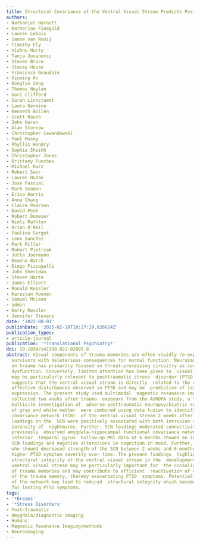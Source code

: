 ```yaml
---
title: Structural Covariance of the Ventral Visual Stream Predicts Posttraumatic Intrusion and Nightmare Symptoms: A Multivariate Data Fusion Analysis
authors:
- Nathaniel Harnett
- Katherine Finegold
- Lauren Lebois
- Sanne van Rooij
- Timothy Ely
- Vishnu Murty
- Tanja Jovanovic
- Steven Bruce
- Stacey House
- Francesca Beaudoin
- Xinming An
- Donglin Zeng
- Thomas Neylan
- Gari Clifford
- Sarah Linnstaedt
- Laura Germine
- Kenneth Bollen
- Scott Rauch
- John Haran
- Alan Storrow
- Christopher Lewandowski
- Paul Musey
- Phyllis Hendry
- Sophia Sheikh
- Christopher Jones
- Brittany Punches
- Michael Kurz
- Robert Swor
- Lauren Hudak
- Jose Pascual
- Mark Seamon
- Erica Harris
- Anna Chang
- Claire Pearson
- David Peak
- Robert Domeier
- Niels Rathlev
- Brian O'Neil
- Paulina Sergot
- Leon Sanchez
- Mark Miller
- Robert Pietrzak
- Jutta Joormann
- Deanna Barch
- Diego Pizzagalli
- John Sheridan
- Steven Harte
- James Elliott
- Ronald Kessler
- Karestan Koenen
- Samuel McLean
- admin
- Kerry Ressler
- Jennifer Stevens
date: '2022-08-01'
publishDate: '2025-02-10T18:27:29.026624Z'
publication_types:
- article-journal
publication: '*Translational Psychiatry*'
doi: 10.1038/s41398-022-02085-8
abstract: Visual components of trauma memories are often vividly re-experienced by
  survivors with deleterious consequences for normal function. Neuroimaging  research
  on trauma has primarily focused on threat-processing circuitry as core  to trauma-related
  dysfunction. Conversely, limited attention has been given to  visual circuitry which
  may be particularly relevant to posttraumatic stress  disorder (PTSD). Prior work
  suggests that the ventral visual stream is directly  related to the cognitive and
  affective disturbances observed in PTSD and may be  predictive of later symptom
  expression. The present study used multimodal  magnetic resonance imaging data (n = 278)
  collected two weeks after trauma  exposure from the AURORA study, a longitudinal,
  multisite investigation of  adverse posttraumatic neuropsychiatric sequelae. Indices
  of gray and white matter  were combined using data fusion to identify a structural
  covariance network (SCN)  of the ventral visual stream 2 weeks after trauma. Participant's
  loadings on the  SCN were positively associated with both intrusion symptoms and
  intensity of  nightmares. Further, SCN loadings moderated connectivity between a
  previously  observed amygdala-hippocampal functional covariance network and the
  inferior  temporal gyrus. Follow-up MRI data at 6 months showed an inverse relationship  between
  SCN loadings and negative alterations in cognition in mood. Further,  individuals
  who showed decreased strength of the SCN between 2 weeks and 6 months  had generally
  higher PTSD symptom severity over time. The present findings  highlight a role for
  structural integrity of the ventral visual stream in the  development of PTSD. The
  ventral visual stream may be particularly important for  the consolidation or retrieval
  of trauma memories and may contribute to efficient  reactivation of visual components
  of the trauma memory, thereby exacerbating PTSD  symptoms. Potentially chronic engagement
  of the network may lead to reduced  structural integrity which becomes a risk factor
  for lasting PTSD symptoms.
tags:
- '*Dreams'
- '*Stress Disorders'
- Post-Traumatic
- Amygdala/diagnostic imaging
- Humans
- Magnetic Resonance Imaging/methods
- Neuroimaging
---
```


